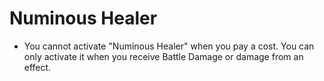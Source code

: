 # Numinous Healer

*   You cannot activate "Numinous Healer" when you pay a cost. You can only activate it when you receive Battle Damage or damage from an effect.
